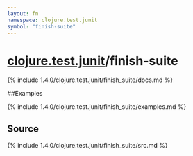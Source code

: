 ```yaml
---
layout: fn
namespace: clojure.test.junit
symbol: "finish-suite"
---
```


# [clojure.test.junit](../)/finish-suite

{% include 1.4.0/clojure.test.junit/finish_suite/docs.md %}

##Examples

{% include 1.4.0/clojure.test.junit/finish_suite/examples.md %}
## Source
{% include 1.4.0/clojure.test.junit/finish_suite/src.md %}

